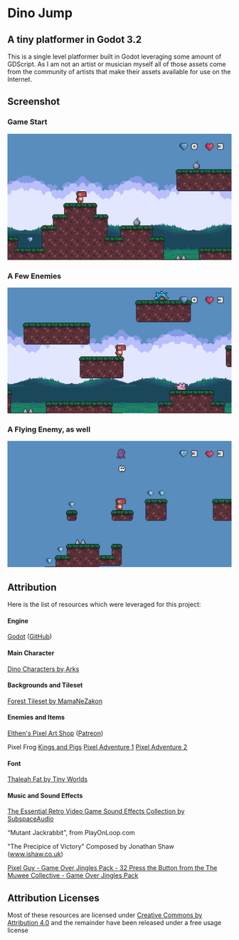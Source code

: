# Dino Jump
## A tiny platformer in Godot 3.2

This is a single level platformer built in Godot leveraging some amount of GDScript.  As I am not an artist or musician myself all of those assets come from the community of artists that make their assets available for use on the Internet.

## Screenshot

### Game Start
![Landing Screenshot](Images/Start.png?raw-true)

### A Few Enemies
![Enemies](Images/Sleeping.png?raw-true)

### A Flying Enemy, as well
![Ouch](Images/Ouch.png?raw-true)

## Attribution

Here is the list of resources which were leveraged for this project:

#### Engine
[Godot](https://godotengine.org/) ([GitHub](https://github.com/godotengine))

#### Main Character
[Dino Characters by Arks](https://arks.itch.io/dino-characters)

#### Backgrounds and Tileset
[Forest Tileset by MamaNeZakon](https://mamanezakon.itch.io/forest-tileset)

#### Enemies and Items
[Elthen's Pixel Art Shop](https://elthen.itch.io/) ([Patreon](https://www.patreon.com/elthen))

Pixel Frog [Kings and Pigs](https://pixel-frog.itch.io/kings-and-pigs) [Pixel Adventure 1](https://pixel-frog.itch.io/pixel-adventure-1) [Pixel Adventure 2](https://pixel-frog.itch.io/pixel-adventure-2)

#### Font
[Thaleah Fat by Tiny Worlds](https://tinyworlds.itch.io/free-pixel-font-thaleah)

#### Music and Sound Effects
[The Essential Retro Video Game Sound Effects Collection by SubspaceAudio](https://opengameart.org/content/512-sound-effects-8-bit-style)

“Mutant Jackrabbit”, from PlayOnLoop.com

"The Precipice of Victory" Composed by Jonathan Shaw (www.jshaw.co.uk)

[Pixel Guy - Game Over Jingles Pack - 32 Press the Button from the The Muwee Collective - Game Over Jingles Pack](https://musicweeklieschallenge.itch.io/69-game-over-jingles-pack-free)

## Attribution Licenses
Most of these resources are licensed under [Creative Commons by Attribution 4.0](https://creativecommons.org/licenses/by/4.0/) and the remainder have been released under a free usage license